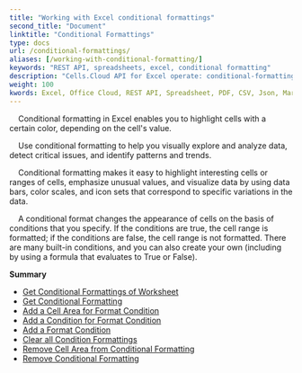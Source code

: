 ```yaml
---
title: "Working with Excel conditional formattings"
second_title: "Document"
linktitle: "Conditional Formattings"
type: docs
url: /conditional-formattings/
aliases: [/working-with-conditional-formatting/]
keywords: "REST API, spreadsheets, excel, conditional formatting"
description: "Cells.Cloud API for Excel operate: conditional-formatting operate."
weight: 100
kwords: Excel, Office Cloud, REST API, Spreadsheet, PDF, CSV, Json, Markdown, Conditional Formattings
---
```


&nbsp;&nbsp;&nbsp;&nbsp;Conditional formatting in Excel enables you to highlight cells with a certain color, depending on the cell's value.

&nbsp;&nbsp;&nbsp;&nbsp;Use conditional formatting to help you visually explore and analyze data, detect critical issues, and identify patterns and trends.

&nbsp;&nbsp;&nbsp;&nbsp;Conditional formatting makes it easy to highlight interesting cells or ranges of cells, emphasize unusual values, and visualize data by using data bars, color scales, and icon sets that correspond to specific variations in the data.

&nbsp;&nbsp;&nbsp;&nbsp;A conditional format changes the appearance of cells on the basis of conditions that you specify. If the conditions are true, the cell range is formatted; if the conditions are false, the cell range is not formatted. There are many built-in conditions, and you can also create your own (including by using a formula that evaluates to True or False).

**Summary**

- [Get Conditional Formattings of Worksheet](/cells/conditional-formattings/get-all/)
- [Get Conditional Formatting](/cells/conditional-formattings/get/)
- [Add a Cell Area for Format Condition](/cells/conditional-formattings/add-cell-area/)
- [Add a Condition for Format Condition](/cells/conditional-formattings/add-a-condition/)
- [Add a Format Condition](/cells/conditional-formattings/add-format-condition/)
- [Clear all Condition Formattings](/cells/conditional-formattings/clear/)
- [Remove Cell Area from Conditional Formatting](/cells/conditional-formattings/delete-cell-area/)
- [Remove Conditional Formatting](/cells/conditional-formattings/delete/)
